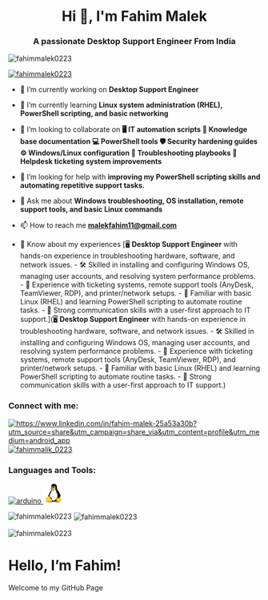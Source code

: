 <h1 align="center">Hi 👋, I'm Fahim Malek</h1>
<h3 align="center">A passionate Desktop Support Engineer From India</h3>

<p align="left"> <img src="https://komarev.com/ghpvc/?username=fahimmalek0223&label=Profile%20views&color=0e75b6&style=flat" alt="fahimmalek0223" /> </p>

<p align="left"> <a href="https://github.com/ryo-ma/github-profile-trophy"><img src="https://github-profile-trophy.vercel.app/?username=fahimmalek0223" alt="fahimmalek0223" /></a> </p>

- 🔭 I’m currently working on **Desktop Support Engineer**

- 🌱 I’m currently learning **Linux system administration (RHEL), PowerShell scripting, and basic networking**

- 👯 I’m looking to collaborate on **🖥️ IT automation scripts 🧠 Knowledge base documentation 💻 PowerShell tools 🛡️ Security hardening guides ⚙️ Windows/Linux configuration 🧰 Troubleshooting playbooks 🔧 Helpdesk ticketing system improvements**

- 🤝 I’m looking for help with **improving my PowerShell scripting skills and automating repetitive support tasks.**

- 💬 Ask me about **Windows troubleshooting, OS installation, remote support tools, and basic Linux commands**

- 📫 How to reach me **malekfahim11@gmail.com**

- 📄 Know about my experiences [🖥️ **Desktop Support Engineer** with hands-on experience in troubleshooting hardware, software, and network issues. - 🛠️ Skilled in installing and configuring Windows OS, managing user accounts, and resolving system performance problems. - 🧰 Experience with ticketing systems, remote support tools (AnyDesk, TeamViewer, RDP), and printer/network setups. - 🧪 Familiar with basic Linux (RHEL) and learning PowerShell scripting to automate routine tasks. - 🤝 Strong communication skills with a user-first approach to IT support.](🖥️ **Desktop Support Engineer** with hands-on experience in troubleshooting hardware, software, and network issues. - 🛠️ Skilled in installing and configuring Windows OS, managing user accounts, and resolving system performance problems. - 🧰 Experience with ticketing systems, remote support tools (AnyDesk, TeamViewer, RDP), and printer/network setups. - 🧪 Familiar with basic Linux (RHEL) and learning PowerShell scripting to automate routine tasks. - 🤝 Strong communication skills with a user-first approach to IT support.)

<h3 align="left">Connect with me:</h3>
<p align="left">
<a href="https://linkedin.com/in/https://www.linkedin.com/in/fahim-malek-25a53a30b?utm_source=share&utm_campaign=share_via&utm_content=profile&utm_medium=android_app" target="blank"><img align="center" src="https://raw.githubusercontent.com/rahuldkjain/github-profile-readme-generator/master/src/images/icons/Social/linked-in-alt.svg" alt="https://www.linkedin.com/in/fahim-malek-25a53a30b?utm_source=share&utm_campaign=share_via&utm_content=profile&utm_medium=android_app" height="30" width="40" /></a>
<a href="https://instagram.com/fahimmalik_0223" target="blank"><img align="center" src="https://raw.githubusercontent.com/rahuldkjain/github-profile-readme-generator/master/src/images/icons/Social/instagram.svg" alt="fahimmalik_0223" height="30" width="40" /></a>
</p>

<h3 align="left">Languages and Tools:</h3>
<p align="left"> <a href="https://www.arduino.cc/" target="_blank" rel="noreferrer"> <img src="https://cdn.worldvectorlogo.com/logos/arduino-1.svg" alt="arduino" width="40" height="40"/> </a> <a href="https://www.linux.org/" target="_blank" rel="noreferrer"> <img src="https://raw.githubusercontent.com/devicons/devicon/master/icons/linux/linux-original.svg" alt="linux" width="40" height="40"/> </a> </p>

<p><img align="left" src="https://github-readme-stats.vercel.app/api/top-langs?username=fahimmalek0223&show_icons=true&theme=highcontrast&hide_border=true&locale=en&layout=compact" alt="fahimmalek0223" /></p>

<p>&nbsp;<img align="center" src="https://github-readme-stats.vercel.app/api?username=fahimmalek0223&show_icons=true&theme=tokyonight&hide_border=true&locale=en" alt="fahimmalek0223" /></p>

<p><img align="center" src="https://github-readme-streak-stats.herokuapp.com/?user=fahimmalek0223&theme=highcontrast" alt="fahimmalek0223" /></p>
<!-- index.html -->
<!DOCTYPE html>
<html>
<head>
  <title>My Portfolio</title>
</head>
<body>
  <h1>Hello, I’m Fahim!</h1>
  <p>Welcome to my GitHub Page</p>
</body>
</html>
